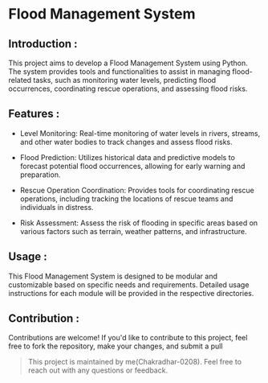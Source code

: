 # Flood Management System
## Introduction :
This project aims to develop a Flood Management System using Python. The system provides tools and functionalities to assist in managing flood-related tasks, such as monitoring water levels, predicting flood occurrences, coordinating rescue operations, and assessing flood risks.

## Features :
-  Level Monitoring: Real-time monitoring of water levels in rivers, streams, and other water bodies to track changes and assess flood risks.

- Flood Prediction: Utilizes historical data and predictive models to forecast potential flood occurrences, allowing for early warning and preparation.

- Rescue Operation Coordination: Provides tools for coordinating rescue operations, including tracking the locations of rescue teams and individuals in distress.

- Risk Assessment: Assess the risk of flooding in specific areas based on various factors such as terrain, weather patterns, and infrastructure.

## Usage :
This Flood Management System is designed to be modular and customizable based on specific needs and requirements. Detailed usage instructions for each module will be provided in the respective directories.

## Contribution :
Contributions are welcome! If you'd like to contribute to this project, feel free to fork the repository, make your changes, and submit a pull 


> This project is maintained by me(Chakradhar-0208). Feel free to reach out with any questions or feedback.

